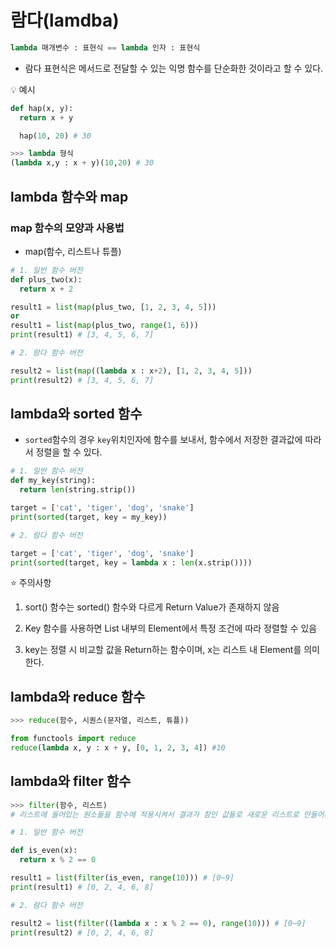 # 람다(lamdba)
```python
lambda 매개변수 : 표현식 == lambda 인자 : 표현식
```
- 람다 표현식은 메서드로 전달할 수 있는 익명 함수를 단순화한 것이라고 할 수 있다.

:bulb: 예시
```python
def hap(x, y):
  return x + y

  hap(10, 20) # 30
```
```python
>>> lambda 형식
(lambda x,y : x + y)(10,20) # 30
```

## lambda 함수와 map

### map 함수의 모양과 사용법

- map(함수, 리스트나 튜플)

```python
# 1. 일반 함수 버전
def plus_two(x):
  return x + 2

result1 = list(map(plus_two, [1, 2, 3, 4, 5]))
or
result1 = list(map(plus_two, range(1, 6)))
print(result1) # [3, 4, 5, 6, 7]

# 2. 람다 함수 버전

result2 = list(map((lambda x : x+2), [1, 2, 3, 4, 5]))
print(result2) # [3, 4, 5, 6, 7]
```

## lambda와 sorted 함수

- `sorted`함수의 경우 `key`위치인자에 함수를 보내서, 함수에서 저장한 결과값에 따라서 정렬을 할 수 있다.

```python
# 1. 일반 함수 버전
def my_key(string):
  return len(string.strip())

target = ['cat', 'tiger', 'dog', 'snake']
print(sorted(target, key = my_key))

# 2. 람다 함수 버전

target = ['cat', 'tiger', 'dog', 'snake']
print(sorted(target, key = lambda x : len(x.strip())))
```
:star: 주의사항
1. sort() 함수는 sorted() 함수와 다르게 Return Value가 존재하지 않음

2. Key 함수를 사용하면 List 내부의 Element에서 특정 조건에 따라 정렬할 수 있음

3. key는 정렬 시 비교할 값을 Return하는 함수이며, x는 리스트 내 Element를 의미한다.

## lambda와 reduce 함수
```python
>>> reduce(함수, 시퀀스(문자열, 리스트, 튜플))

from functools import reduce
reduce(lambda x, y : x + y, [0, 1, 2, 3, 4]) #10
```

## lambda와 filter 함수
```python
>>> filter(함수, 리스트)
# 리스트에 들어있는 원소들을 함수에 적용시켜서 결과가 참인 값들로 새로운 리스트로 만들어준다.

# 1. 일반 함수 버전

def is_even(x):
  return x % 2 == 0

result1 = list(filter(is_even, range(10))) # [0~9]
print(result1) # [0, 2, 4, 6, 8]

# 2. 람다 함수 버전

result2 = list(filter((lambda x : x % 2 == 0), range(10))) # [0~9]
print(result2) # [0, 2, 4, 6, 8]
```